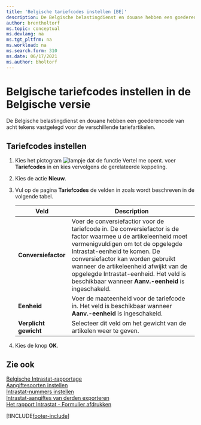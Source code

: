 ```yaml
---
title: 'Belgische tariefcodes instellen [BE]'
description: De Belgische belastingdienst en douane hebben een goederencode van acht tekens vastgelegd voor de verschillende tariefartikelen.
author: brentholtorf
ms.topic: conceptual
ms.devlang: na
ms.tgt_pltfrm: na
ms.workload: na
ms.search.form: 310
ms.date: 06/17/2021
ms.author: bholtorf
---
```

# <a name="set-up-belgian-tariff-numbers-in-the-belgian-version"></a>Belgische tariefcodes instellen in de Belgische versie

De Belgische belastingdienst en douane hebben een goederencode van acht tekens vastgelegd voor de verschillende tariefartikelen.  

## <a name="to-set-up-tariff-numbers"></a>Tariefcodes instellen

1. Kies het pictogram ![lampje dat de functie Vertel me opent.](../../media/ui-search/search_small.png "Vertel me wat u wilt doen") voer **Tariefcodes** in en kies vervolgens de gerelateerde koppeling.  
2. Kies de actie **Nieuw**.  
3. Vul op de pagina **Tariefcodes** de velden in zoals wordt beschreven in de volgende tabel.  

    |Veld|Description|  
    |---------------------------------|---------------------------------------|  
    |**Conversiefactor**|Voer de conversiefactior voor de tariefcode in. De conversiefactor is de factor waarmee u de artikeleenheid moet vermenigvuldigen om tot de opgelegde Intrastat-eenheid te komen. De conversiefactor kan worden gebruikt wanneer de artikeleenheid afwijkt van de opgelegde Intrastat-eenheid. Het veld is beschikbaar wanneer **Aanv.-eenheid** is ingeschakeld.|  
    |**Eenheid**|Voer de maateenheid voor de tariefcode in. Het veld is beschikbaar wanneer **Aanv.-eenheid** is ingeschakeld.|  
    |**Verplicht gewicht**|Selecteer dit veld om het gewicht van de artikelen weer te geven.|  

4. Kies de knop **OK**.  
  
## <a name="see-also"></a>Zie ook

 [Belgische Intrastat-rapportage](belgian-intrastat-reporting.md)   
 [Aangiftesoorten instellen](how-to-set-up-declaration-types.md)   
 [Intrastat-nummers instellen](how-to-set-up-intrastat-establishment-numbers.md)   
 [Intrastat-aangiftes van derden exporteren](how-to-export-intrastat-third-party-declararations.md)   
 [Het rapport Intrastat - Formulier afdrukken](how-to-print-the-intrastat-form-report.md)


[!INCLUDE[footer-include](../../includes/footer-banner.md)]
